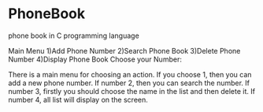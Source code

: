 # PhoneBook
 phone book in C programming language
 
 Main Menu
    1)Add Phone Number
    2)Search Phone Book
    3)Delete Phone Number
    4)Display Phone Book
    Choose your Number:
    
There is a main menu for choosing an action.
If you choose 1, then you can add a new phone number.
If number 2, then you can search the number.
If number 3, firstly you should choose the name in the list and then delete it.
If number 4, all list will display on the screen. 
